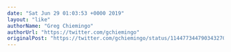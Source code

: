 ```yaml
---
date: "Sat Jun 29 01:03:53 +0000 2019"
layout: "like"
authorName: "Greg Chiemingo"
authorUrl: "https://twitter.com/gchiemingo"
originalPost: "https://twitter.com/gchiemingo/status/1144773447903432704"
---
```

